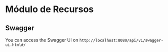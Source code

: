 # Módulo de Recursos

## Swagger

You can access the Swagger UI on `http://localhost:8080/api/v1/swagger-ui.html#/`
